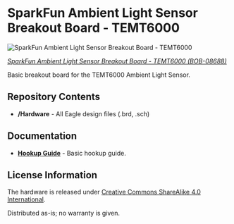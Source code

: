 SparkFun Ambient Light Sensor Breakout Board - TEMT6000
=========================================================
![SparkFun Ambient Light Sensor Breakout Board - TEMT6000](https://cdn.sparkfun.com//assets/parts/1/8/5/9/08688-01.jpg)

[*SparkFun Ambient Light Sensor Breakout Board - TEMT6000 (BOB-08688)*](https://www.sparkfun.com/products/8688)

 Basic breakout board for the TEMT6000 Ambient Light Sensor.
 
 
Repository Contents
-------------------

* **/Hardware** - All Eagle design files (.brd, .sch)

Documentation
--------------

* **[Hookup Guide](https://learn.sparkfun.com/tutorials/temt6000-ambient-light-sensor-hookup-guide)** - Basic hookup guide.

License Information
-------------------
The hardware is released under [Creative Commons ShareAlike 4.0 International](https://creativecommons.org/licenses/by-sa/4.0/).

Distributed as-is; no warranty is given.
